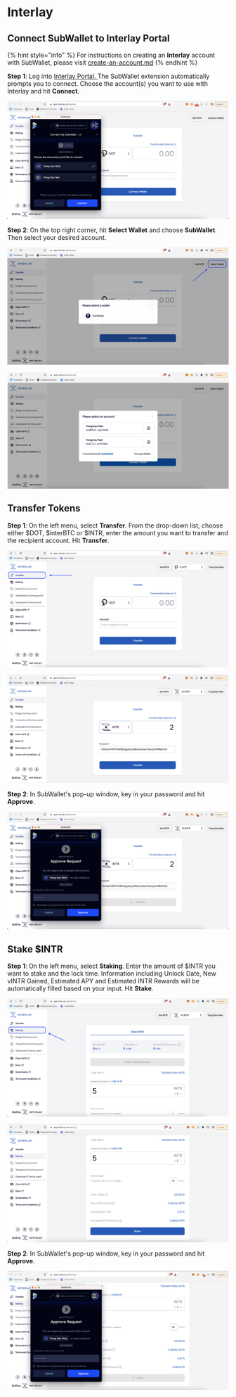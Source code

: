# Interlay

## Connect SubWallet to Interlay Portal

{% hint style="info" %}
For instructions on creating an **Interlay** account with SubWallet, please visit [create-an-account.md](../user-guide/create-an-account.md "mention")
{% endhint %}

**Step 1**: Log into [Interlay Portal. ](https://app.interlay.io/)The SubWallet extension automatically prompts you to connect. Choose the account(s) you want to use with Interlay and hit **Connect**.

![](<../.gitbook/assets/Screen Shot 2022-06-14 at 10.01.58.png>)

**Step 2**: On the top right corner, hit **Select Wallet** and choose **SubWallet**. Then select your desired account.

![](<../.gitbook/assets/Screen Shot 2022-06-14 at 10.04.19.png>)

![](<../.gitbook/assets/Screen Shot 2022-06-14 at 10.04.38.png>)

## Transfer Tokens

**Step 1**: On the left menu, select **Transfer**. From the drop-down list, choose either $DOT, $interBTC or $INTR, enter the amount you want to transfer and the recipient account. Hit **Transfer**.

![](<../.gitbook/assets/Screen Shot 2022-06-14 at 10.18.46.png>)

![](<../.gitbook/assets/Screen Shot 2022-06-14 at 10.33.49.png>)

**Step 2**: In SubWallet's pop-up window, key in your password and hit **Approve**.

![](<../.gitbook/assets/Screen Shot 2022-06-14 at 10.34.45.png>)

## Stake $INTR

**Step 1**: On the left menu, select **Staking**. Enter the amount of $INTR you want to stake and the lock time. Information including Unlock Date, New vINTR Gained, Estimated APY and Estimated INTR Rewards will be automatically filled based on your input. Hit **Stake**.

![](<../.gitbook/assets/Screen Shot 2022-06-14 at 10.40.02.png>)

![](<../.gitbook/assets/Screen Shot 2022-06-14 at 10.41.07.png>)

**Step 2**: In SubWallet's pop-up window, key in your password and hit **Approve**.

![](<../.gitbook/assets/Screen Shot 2022-06-14 at 10.48.56.png>)
